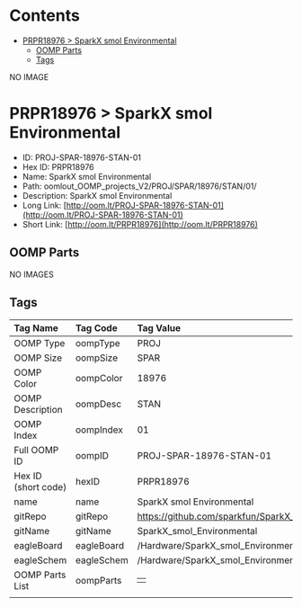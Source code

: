



Contents
========

* [PRPR18976 > SparkX smol Environmental](#prpr18976--sparkx-smol-environmental)
	* [OOMP Parts](#oomp-parts)
	* [Tags](#tags)
  
NO IMAGE  
# PRPR18976 > SparkX smol Environmental

- ID: PROJ-SPAR-18976-STAN-01
- Hex ID: PRPR18976
- Name: SparkX smol Environmental
- Path: oomlout_OOMP_projects_V2/PROJ/SPAR/18976/STAN/01/
- Description: SparkX smol Environmental
- Long Link: [http://oom.lt/PROJ-SPAR-18976-STAN-01](http://oom.lt/PROJ-SPAR-18976-STAN-01)
- Short Link: [http://oom.lt/PRPR18976](http://oom.lt/PRPR18976)

## OOMP Parts
  
NO IMAGES  
## Tags
  

|Tag Name|Tag Code|Tag Value|
| :--- | :--- | :--- |
|OOMP Type|oompType|PROJ|
|OOMP Size|oompSize|SPAR|
|OOMP Color|oompColor|18976|
|OOMP Description|oompDesc|STAN|
|OOMP Index|oompIndex|01|
|Full OOMP ID|oompID|PROJ-SPAR-18976-STAN-01|
|Hex ID (short code)|hexID|PRPR18976|
|name|name|SparkX smol Environmental|
|gitRepo|gitRepo|https://github.com/sparkfun/SparkX_smol_Environmental|
|gitName|gitName|SparkX_smol_Environmental|
|eagleBoard|eagleBoard|/Hardware/SparkX_smol_Environmental.brd|
|eagleSchem|eagleSchem|/Hardware/SparkX_smol_Environmental.sch|
|OOMP Parts List|oompParts|<table><tr><td></td></tr></table>|
||||
